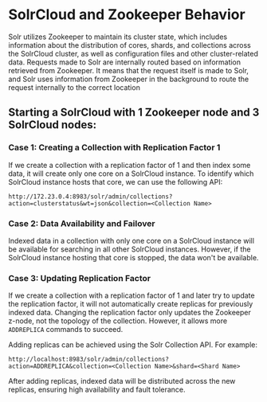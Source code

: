 # SolrCloud and Zookeeper Behavior

Solr utilizes Zookeeper to maintain its cluster state, which includes information about the distribution of cores, shards, and collections across the SolrCloud cluster, as well as configuration files and other cluster-related data. Requests made to Solr are internally routed based on information retrieved from Zookeeper. It means that the request itself is made to Solr, and Solr uses information from Zookeeper in the background to route the request internally to the correct location

## Starting a SolrCloud with 1 Zookeeper node and 3 SolrCloud nodes:

### Case 1: Creating a Collection with Replication Factor 1

If we create a collection with a replication factor of 1 and then index some data, it will create only one core on a SolrCloud instance. To identify which SolrCloud instance hosts that core, we can use the following API:

```
http://172.23.0.4:8983/solr/admin/collections?action=clusterstatus&wt=json&collection=<Collection Name>
```


### Case 2: Data Availability and Failover

Indexed data in a collection with only one core on a SolrCloud instance will be available for searching in all other SolrCloud instances. However, if the SolrCloud instance hosting that core is stopped, the data won't be available.

### Case 3: Updating Replication Factor

If we create a collection with a replication factor of 1 and later try to update the replication factor, it will not automatically create replicas for previously indexed data. Changing the replication factor only updates the Zookeeper z-node, not the topology of the collection. However, it allows more `ADDREPLICA` commands to succeed.

Adding replicas can be achieved using the Solr Collection API. For example:

```
http://localhost:8983/solr/admin/collections?action=ADDREPLICA&collection=<Collection Name>&shard=<Shard Name>
```


After adding replicas, indexed data will be distributed across the new replicas, ensuring high availability and fault tolerance.
